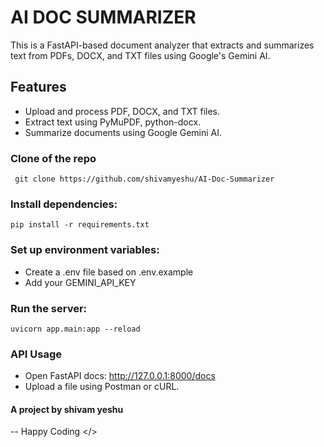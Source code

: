 # AI DOC SUMMARIZER 
This is a FastAPI-based document analyzer that extracts and summarizes text from PDFs, DOCX, and TXT files using Google's Gemini AI.

## Features
- Upload and process PDF, DOCX, and TXT files.
- Extract text using PyMuPDF, python-docx.
- Summarize documents using Google Gemini AI.

### Clone of the repo 

```
 git clone https://github.com/shivamyeshu/AI-Doc-Summarizer
```

### Install dependencies:

```
pip install -r requirements.txt
```


### Set up environment variables:
- Create a .env file based on .env.example
- Add your GEMINI_API_KEY

### Run the server:
```
uvicorn app.main:app --reload
```

### API Usage
- Open FastAPI docs: http://127.0.0.1:8000/docs
- Upload a file using Postman or cURL.

#### A project by shivam yeshu 
-- Happy Coding </>